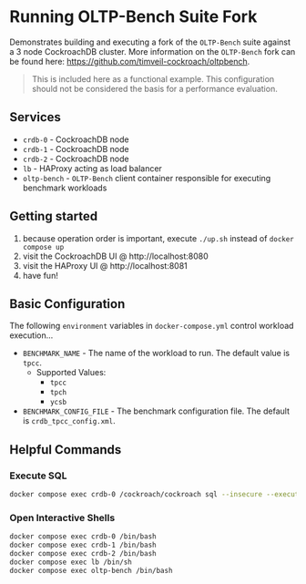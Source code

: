 # Running OLTP-Bench Suite Fork
Demonstrates building and executing a fork of the `OLTP-Bench` suite against a 3 node CockroachDB cluster.  More information on the `OLTP-Bench` fork can be found here: https://github.com/timveil-cockroach/oltpbench.

> This is included here as a functional example.  This configuration should not be considered the basis for a performance evaluation.

## Services
* `crdb-0` - CockroachDB node
* `crdb-1` - CockroachDB node
* `crdb-2` - CockroachDB node
* `lb` - HAProxy acting as load balancer
* `oltp-bench` - `OLTP-Bench` client container responsible for executing benchmark workloads

## Getting started
1) because operation order is important, execute `./up.sh` instead of `docker compose up`
2) visit the CockroachDB UI @ http://localhost:8080
3) visit the HAProxy UI @ http://localhost:8081
4) have fun!

## Basic Configuration
The following `environment` variables in `docker-compose.yml` control workload execution...
* `BENCHMARK_NAME` - The name of the workload to run.  The default value is `tpcc`.
    * Supported Values:
        * `tpcc`
        * `tpch`
        * `ycsb`
* `BENCHMARK_CONFIG_FILE` - The benchmark configuration file.  The default is `crdb_tpcc_config.xml`.

## Helpful Commands

### Execute SQL
```bash
docker compose exec crdb-0 /cockroach/cockroach sql --insecure --execute="create database tpcc;"
```

### Open Interactive Shells
```bash
docker compose exec crdb-0 /bin/bash
docker compose exec crdb-1 /bin/bash
docker compose exec crdb-2 /bin/bash
docker compose exec lb /bin/sh
docker compose exec oltp-bench /bin/bash
```
